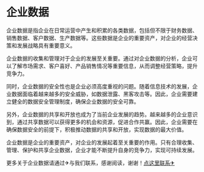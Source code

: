 # 企业数据

企业数据是指企业在日常运营中产生和积累的各类数据，包括但不限于财务数据、销售数据、客户数据、生产数据等。这些数据是企业的重要资产，对企业的经营决策和发展战略具有重要意义。

企业数据的收集和管理对于企业的发展至关重要。通过对企业数据的分析，企业可以了解市场需求、客户喜好、产品销售情况等重要信息，从而调整经营策略，提升竞争力。

同时，企业数据的安全性也是企业必须高度重视的问题。随着信息技术的发展，企业数据面临着越来越多的安全威胁，如数据泄露、黑客攻击等。因此，企业需要建立健全的数据安全管理制度，确保企业数据的安全可靠。

另外，企业数据的共享和开放也成为了当前企业发展的趋势。越来越多的企业意识到，通过共享数据可以获得更多的机会和资源，促进合作共赢。因此，企业需要在确保数据安全的前提下，积极推动数据的共享和开放，实现数据的最大价值。

企业数据是企业的重要资产，对企业的发展起着至关重要的作用。只有合理收集、管理、保护和共享企业数据，企业才能不断提升自身的竞争力，实现可持续发展。

更多关于企业数据请通过✈与我们联系，感谢阅读，谢谢！[点这里联系✈](https://d.k02.cc)
